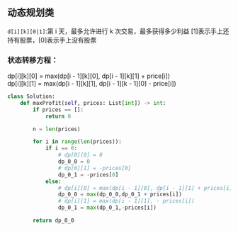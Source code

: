 ## 动态规划类
`d[i][k][0|1]`:第 i 天，最多允许进行 k 次交易，最多获得多少利益
[1]表示手上还持有股票，[0]表示手上没有股票

### 状态转移方程：
dp[i][k][0] = max(dp[i - 1][k][0], dp[i - 1][k][1] + price[i]) <br />
dp[i][k][1] = max(dp[i - 1][k][1], dp[i - 1][k - 1][0] - price[i])

```python
class Solution:
    def maxProfit(self, prices: List[int]) -> int:
        if prices == []:
            return 0

        n = len(prices)

        for i in range(len(prices)):
            if i == 0:
                # dp[0][0] = 0
                dp_0_0 = 0
                # dp[0][1] = -prices[0]
                dp_0_1 = -prices[0]
            else:
                # dp[i][0] = max(dp[i - 1][0], dp[i - 1][1] + prices[i])
                dp_0_0 = max(dp_0_0,dp_0_1 + prices[i])
                # dp[i][1] = max(dp[i - 1][1], - prices[i])
                dp_0_1 = max(dp_0_1,-prices[i])

        return dp_0_0
```